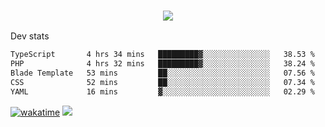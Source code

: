 <h3 align="center">
  <a href="https://github.com/spoopy2023">
      <img src="https://github-profile-trophy.vercel.app/?username=Spoopy2023&no-bg=true&no-frame=true">
  </a>
</h3>

Dev stats
<!--START_SECTION:waka-->

```txt
TypeScript       4 hrs 34 mins   █████████▓░░░░░░░░░░░░░░░   38.53 %
PHP              4 hrs 32 mins   █████████▓░░░░░░░░░░░░░░░   38.24 %
Blade Template   53 mins         ██░░░░░░░░░░░░░░░░░░░░░░░   07.56 %
CSS              52 mins         ██░░░░░░░░░░░░░░░░░░░░░░░   07.34 %
YAML             16 mins         ▓░░░░░░░░░░░░░░░░░░░░░░░░   02.29 %
```

<!--END_SECTION:waka-->
[![wakatime](https://wakatime.com/badge/user/018ece4c-ff65-47b1-86a2-26e4e720c978.svg)](https://wakatime.com/@mac_g)
<img src="https://camo.githubusercontent.com/935c1e1091fb0ce9d975d06263ed4bc014721cd7e52b557f59b07c85da01afe3/68747470733a2f2f6b6f6d617265762e636f6d2f67687076632f3f757365726e616d653d5843726166744d616e3532266c6162656c3d566965777326636f6c6f723d626c7565267374796c653d706c6173746963">
